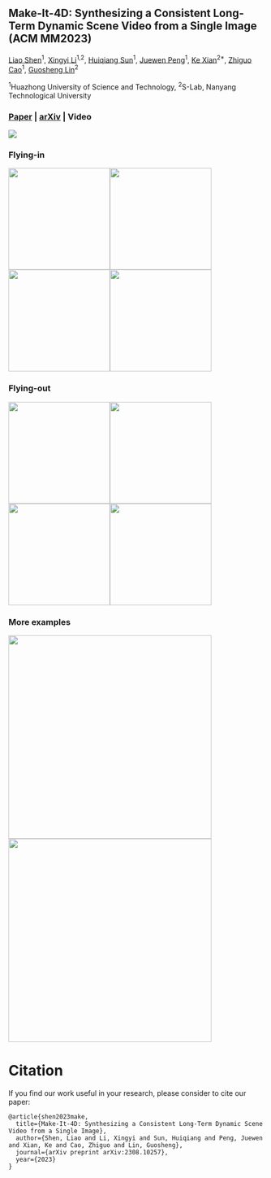 ## Make-It-4D: Synthesizing a Consistent Long-Term Dynamic Scene Video from a Single Image (ACM MM2023)
[Liao Shen](https://scholar.google.com.hk/citations?hl=zh-CN&user=bEi3j64AAAAJ)<sup>1</sup>,
[Xingyi Li](https://scholar.google.com/citations?user=XDKQsvUAAAAJ&hl)<sup>1,2</sup>,
[Huiqiang Sun](https://huiqiang-sun.github.io/)<sup>1</sup>,
[Juewen Peng](https://scholar.google.com/citations?hl=en&user=fYC6lCUAAAAJ)<sup>1</sup>,
[Ke Xian](https://sites.google.com/site/kexian1991/)<sup>2*</sup>,
[Zhiguo Cao](http://english.aia.hust.edu.cn/info/1085/1528.htm)<sup>1</sup>,
[Guosheng Lin](https://guosheng.github.io/)<sup>2</sup>

<sup>1</sup>Huazhong University of Science and Technology, <sup>2</sup>S-Lab, Nanyang Technological University

### [Paper](https://github.com/leoShen917/Make-It-4D/blob/main/pdf/Make-It-4D.pdf) | [arXiv](https://arxiv.org/abs/2308.10257) | Video 

<img src="https://github.com/leoShen917/Make-It-4D/blob/main/demo/teaser1.gif">

### Flying-in
<img src="https://github.com/leoShen917/Make-It-4D/blob/main/demo/flyin1.gif" width="200"><img src="https://github.com/leoShen917/Make-It-4D/blob/main/demo/flyin2.gif" width="200"><img src="https://github.com/leoShen917/Make-It-4D/blob/main/demo/flyin3.gif" width="200"><img src="https://github.com/leoShen917/Make-It-4D/blob/main/demo/flyin4.gif" width="200">
### Flying-out
<img src="https://github.com/leoShen917/Make-It-4D/blob/main/demo/flyout1.gif" width="200"><img src="https://github.com/leoShen917/Make-It-4D/blob/main/demo/flyout2.gif" width="200"><img src="https://github.com/leoShen917/Make-It-4D/blob/main/demo/flyout3.gif" width="200"><img src="https://github.com/leoShen917/Make-It-4D/blob/main/demo/flyout4.gif" width="200">
### More examples
<img src="https://github.com/leoShen917/Make-It-4D/blob/main/demo/teaser2.gif" width="400"><img src="https://github.com/leoShen917/Make-It-4D/blob/main/demo/teaser3.gif" width="400">
# Citation
If you find our work useful in your research, please consider to cite our paper:
```
@article{shen2023make,
  title={Make-It-4D: Synthesizing a Consistent Long-Term Dynamic Scene Video from a Single Image},
  author={Shen, Liao and Li, Xingyi and Sun, Huiqiang and Peng, Juewen and Xian, Ke and Cao, Zhiguo and Lin, Guosheng},
  journal={arXiv preprint arXiv:2308.10257},
  year={2023}
}
```
